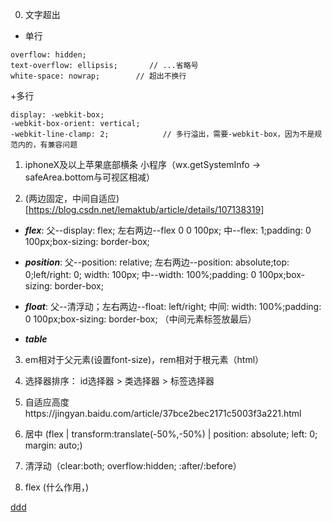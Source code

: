 0.  文字超出

+ 单行

```
overflow: hidden;
text-overflow: ellipsis;       // ...省略号
white-space: nowrap;        // 超出不换行

```

+多行

```
display: -webkit-box;
-webkit-box-orient: vertical;
-webkit-line-clamp: 2;            // 多行溢出，需要-webkit-box，因为不是规范内的，有兼容问题
```

1. iphoneX及以上苹果底部横条 小程序（wx.getSystemInfo -> safeArea.bottom与可视区相减）

2. (两边固定，中间自适应)[https://blog.csdn.net/lemaktub/article/details/107138319]

- ***flex***: 父--display: flex;   左右两边--flex 0 0 100px;   中--flex: 1;padding: 0 100px;box-sizing: border-box;

- ***position***: 父--position: relative;   左右两边--position: absolute;top: 0;left/right: 0; width: 100px;   中--width: 100%;padding: 0 100px;box-sizing: border-box;
- ***float***: 父--清浮动；左右两边--float: left/right; 中间: width: 100%;padding: 0 100px;box-sizing: border-box;    （中间元素标签放最后）
- ***table***


3. em相对于父元素(设置font-size)，rem相对于根元素（html）
4. 选择器排序： id选择器 > 类选择器 > 标签选择器
5. 自适应高度https://jingyan.baidu.com/article/37bce2bec2171c5003f3a221.html
6. 居中 (flex | transform:translate(-50%,-50%)  |  position: absolute; left: 0; margin: auto;)
7. 清浮动（clear:both;    overflow:hidden;   :after/:before）

8. flex  (什么作用，)




[ddd](https://mp.weixin.qq.com/s/DOSHry6HLYQk4o9V-DLMOQ)